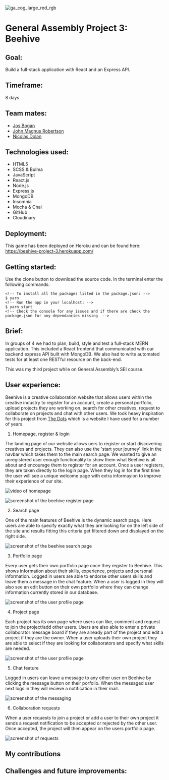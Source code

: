 ![ga_cog_large_red_rgb](https://cloud.githubusercontent.com/assets/40461/8183776/469f976e-1432-11e5-8199-6ac91363302b.png)

# General Assembly Project 3: Beehive

## Goal:
Build a full-stack application with React and an Express API.

## Timeframe:
8 days

## Team mates:
* [Jos Bogan](https://github.com/JosBogan/)
* [John Magnus Robertson](https://github.com/jaymagrob/)
* [Nicolas Dolan](https://github.com/Nicolas-Dolan)

## Technologies used:
* HTML5
* SCSS & Bulma
* JavaScript
* React.js
* Node.js
* Express.js
* MongoDB
* Insomnia
* Mocha & Chai
* GitHub
* Cloudinary

## Deployment:
This game has been deployed on Heroku and can be found here: https://beehive-project-3.herokuapp.com/

## Getting started:
Use the clone button to download the source code. In the terminal enter the following commands:

```
<!-- To install all the packages listed in the package.json: -->
$ yarn
<!-- Run the app in your localhost: -->
$ yarn start
<!-- Check the console for any issues and if there are check the package.json for any dependancies missing  -->
```

## Brief:
In groups of 4 we had to plan, build, style and test a full-stack MERN application. This included a React frontend that communicated with our backend express API built with MongoDB. We also had to write automated tests for at least one RESTful resource on the back-end.

This was my third project while on General Assembly’s SEI course.

## User experience:
Beehive is a creative collaboration website that allows users within the creative industry to register for an account, create a personal portfolio, upload projects they are working on, search for other creatives, request to collaborate on projects and chat with other users. We took heavy inspiration for this project from [The Dots](https://the-dots.com/) which is a website I have used for a number of years. 

1. Homepage, register & login

The landing page of our website allows uers to register or start discovering creatives and projects. They can also use the 'start your journey' link in the navbar which takes them to the main search page. We wanted to give an unregistered user enough functionality to show them what Beehive is all about and encourage them to register for an account. Once a user registers, they are taken directly to the login page. When they log in for the first time the user will see a unique welcome page with extra informayion to improve their experience of our site.

![video of homepage](https://github.com/abigailforeman1/sei-project-3/blob/master/src/assets/beehive2.gif)

![screenshot of the beehive register page](https://github.com/abigailforeman1/sei-project-3/blob/master/src/assets/beehiveregister.png)

2. Search page 

One of the main features of Beehive is the dynamic search page. Here users are able to specify exactly what they are looking for on the left side of the site and results fitting this criteria get filtered down and displayed on the right side. 

![screenshot of the beehive search page](https://github.com/abigailforeman1/sei-project-3/blob/master/src/assets/beehivesearch.png)

3. Portfolio page

Every user gets their own portfolio page once they register to Beehive. This shows information about their skills, experience, projects and personal information. Logged in users are able to endorse other users skills and leave them a message in the chat feature. When a user is logged in they will also see an edit button on their own portfolio where they can change information currently stored in our database.

![screenshot of the user profile page](https://github.com/abigailforeman1/sei-project-3/blob/master/src/assets/profilepage.png)

4. Project page

Each project has its own page where users can like, comment and request to join the project/add other users. Users are also able to enter a private collaborator message board if they are already part of the project and edit a project if they are the owner. When a user uploads their own project they are able to select if they are looking for collaborators and specify what skills are needed.

![screenshot of the user profile page](https://github.com/abigailforeman1/sei-project-3/blob/master/src/assets/project.png)

5. Chat feature

Logged in users can leave a message to any other user on Beehive by clicking the message button on their porfolio. When the messaged user next logs in they will recieve a notification in their mail.

![screenshot of the messaging](https://github.com/abigailforeman1/sei-project-3/blob/master/src/assets/chat.png)

6. Collaboration requests

When a user requests to join a project or add a user to their own project it sends a request notification to be accepted or rejected by the other user. Once accepted, the project will then appear on the users portfolio page.

![screenshot of requests](https://github.com/abigailforeman1/sei-project-3/blob/master/src/assets/requests.png)

## My contributions

## Challenges and future improvements:



